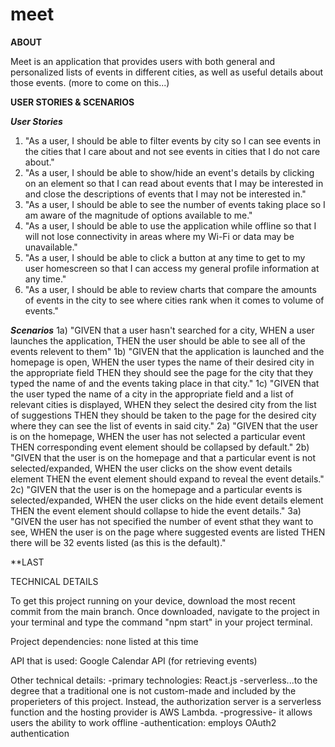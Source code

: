 # meet

**ABOUT**

Meet is an application that provides users with both general and personalized lists of events in different cities, as well as useful details
about those events. (more to come on this...)

**USER STORIES & SCENARIOS**

**_User Stories_**
1) "As a user, I should be able to filter events by city so I can see events in the cities that I care about and not see events in cities that I do not care about."
2) "As a user, I should be able to show/hide an event's details by clicking on an element so that I can read about events that I may be interested in and close the descriptions of events that I may not be interested in."
3) "As a user, I should be able to see the number of events taking place so I am aware of the magnitude of options available to me."
4) "As a user, I should be able to use the application while offline so that I will not lose connectivity in areas where my Wi-Fi or data may be unavailable."
5) "As a user, I should be able to click a button at any time to get to my user homescreen so that I can access my general profile information at any time."
6) "As a user, I should be able to review charts that compare the amounts of events in the city to see where cities rank when it comes to volume of events."

**_Scenarios_**
1a) "GIVEN that a user hasn't searched for a city, WHEN a user launches the application, THEN the user should be able to see all of the events relevent to them"
1b) "GIVEN that the application is launched and the homepage is open, WHEN the user types the name of their desired city in the appropriate field THEN they should see the page for the city that they typed the name of and the events taking place in that city."
1c) "GIVEN that the user typed the name of a city in the appropriate field and a list of relevant cities is displayed, WHEN they select the desired city from the list of suggestions THEN they should be taken to the page for the desired city where they can see the list of events in said city."
2a) "GIVEN that the user is on the homepage, WHEN the user has not selected a particular event THEN corresponding event element should be collapsed by default."
2b) "GIVEN that the user is on the homepage and that a particular event is not selected/expanded, WHEN the user clicks on the show event details element THEN the event element should expand to reveal the event details."
2c) "GIVEN that the user is on the homepage and a particular events is selected/expanded, WHEN the user clicks on the hide event details element THEN the event element should collapse to hide the event details."
3a) "GIVEN the user has not specified the number of event sthat they want to see, WHEN the user is on the page where suggested events are listed THEN there will be 32 events listed (as this is the default)."

**LAST

TECHNICAL DETAILS

To get this project running on your device, download the most recent commit from the main branch. Once downloaded, navigate to the project
in your terminal and type the command "npm start" in your project terminal.

Project dependencies: none listed at this time

API that is used: Google Calendar API (for retrieving events)

Other technical details:
  -primary technologies: React.js
  -serverless...to the degree that a traditional one is not custom-made and included by the properieters of this project. Instead, the    authorization server is a serverless function and the hosting provider is AWS Lambda.
  -progressive- it allows users the ability to work offline
  -authentication: employs OAuth2 authentication
